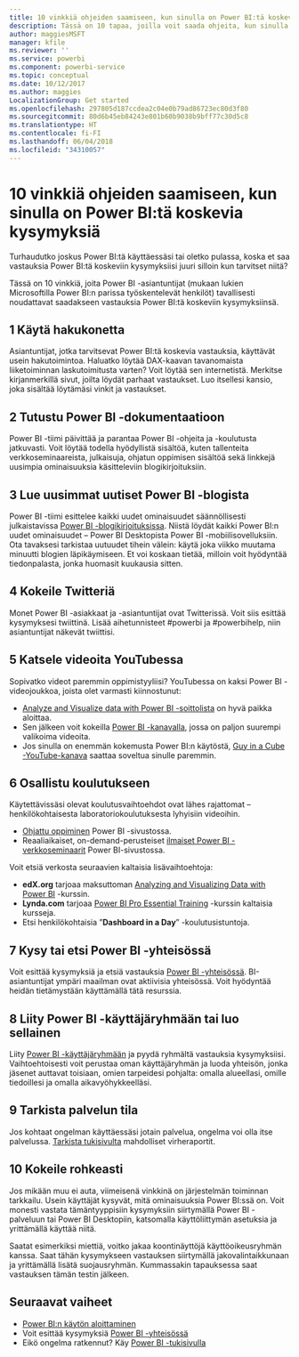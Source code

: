 ```yaml
---
title: 10 vinkkiä ohjeiden saamiseen, kun sinulla on Power BI:tä koskevia kysymyksiä
description: Tässä on 10 tapaa, joilla voit saada ohjeita, kun sinulla on kysyttävää Power BI:n toiminnasta
author: maggiesMSFT
manager: kfile
ms.reviewer: ''
ms.service: powerbi
ms.component: powerbi-service
ms.topic: conceptual
ms.date: 10/12/2017
ms.author: maggies
LocalizationGroup: Get started
ms.openlocfilehash: 297805d187ccdea2c04e0b79ad86723ec80d3f80
ms.sourcegitcommit: 80d6b45eb84243e801b60b9038b9bff77c30d5c8
ms.translationtype: HT
ms.contentlocale: fi-FI
ms.lasthandoff: 06/04/2018
ms.locfileid: "34310057"
---
```

# <a name="10-tips-for-getting-help-with-your-power-bi-questions"></a>10 vinkkiä ohjeiden saamiseen, kun sinulla on Power BI:tä koskevia kysymyksiä
Turhaudutko joskus Power BI:tä käyttäessäsi tai oletko pulassa, koska et saa vastauksia Power BI:tä koskeviin kysymyksiisi juuri silloin kun tarvitset niitä? 

Tässä on 10 vinkkiä, joita Power BI -asiantuntijat (mukaan lukien Microsoftilla Power BI:n parissa työskentelevät henkilöt) tavallisesti noudattavat saadakseen vastauksia Power BI:tä koskeviin kysymyksiinsä.

## <a name="1-use-a-search-engine"></a>1 Käytä hakukonetta
Asiantuntijat, jotka tarvitsevat Power BI:tä koskevia vastauksia, käyttävät usein hakutoimintoa. Haluatko löytää DAX-kaavan tavanomaista liiketoiminnan laskutoimitusta varten? Voit löytää sen internetistä. Merkitse kirjanmerkillä sivut, joilta löydät parhaat vastaukset. Luo itsellesi kansio, joka sisältää löytämäsi vinkit ja vastaukset.


## <a name="2-check-the-power-bi-documentation"></a>2 Tutustu Power BI -dokumentaatioon
Power BI -tiimi päivittää ja parantaa Power BI -ohjeita ja -koulutusta jatkuvasti. Voit löytää todella hyödyllistä sisältöä, kuten tallenteita verkkoseminaareista, julkaisuja, ohjatun oppimisen sisältöä sekä linkkejä uusimpia ominaisuuksia käsitteleviin blogikirjoituksiin.

## <a name="3-read-the-power-bi-blog-for-the-latest-news"></a>3 Lue uusimmat uutiset Power BI -blogista
Power BI -tiimi esittelee kaikki uudet ominaisuudet säännöllisesti julkaistavissa [Power BI -blogikirjoituksissa](https://powerbi.microsoft.com/blog/). Niistä löydät kaikki Power BI:n uudet ominaisuudet – Power BI Desktopista Power BI -mobiilisovelluksiin. Ota tavaksesi tarkistaa uutuudet tihein välein: käytä joka viikko muutama minuutti blogien läpikäymiseen. Et voi koskaan tietää, milloin voit hyödyntää tiedonpalasta, jonka huomasit kuukausia sitten.

## <a name="4-try-twitter"></a>4 Kokeile Twitteriä
Monet Power BI -asiakkaat ja -asiantuntijat ovat Twitterissä. Voit siis esittää kysymyksesi twiittinä. Lisää aihetunnisteet #powerbi ja #powerbihelp, niin asiantuntijat näkevät twiittisi.

## <a name="5-watch-videos-on-youtube"></a>5 Katsele videoita YouTubessa
Sopivatko videot paremmin oppimistyyliisi? YouTubessa on kaksi Power BI -videojoukkoa, joista olet varmasti kiinnostunut:

* [Analyze and Visualize data with Power BI -soittolista](https://www.youtube.com/playlist?list=PL1N57mwBHtN0JFoKSR0n-tBkUJHeMP2cP) on hyvä paikka aloittaa.
* Sen jälkeen voit kokeilla [Power BI -kanavalla](https://www.youtube.com/user/mspowerbi/videos), jossa on paljon suurempi valikoima videoita.
* Jos sinulla on enemmän kokemusta Power BI:n käytöstä, [Guy in a Cube -YouTube-kanava](https://www.youtube.com/channel/UCFp1vaKzpfvoGai0vE5VJ0w) saattaa soveltua sinulle paremmin.

## <a name="6-attend-training"></a>6 Osallistu koulutukseen
Käytettävissäsi olevat koulutusvaihtoehdot ovat lähes rajattomat – henkilökohtaisesta laboratoriokoulutuksesta lyhyisiin videoihin.

* [Ohjattu oppiminen](guided-learning/gettingstarted.yml?tutorial-step=1) Power BI -sivustossa.
* Reaaliaikaiset, on-demand-perusteiset [ilmaiset Power BI -verkkoseminaarit](webinars.md) Power BI-sivustossa.

Voit etsiä verkosta seuraavien kaltaisia lisävaihtoehtoja:

* **edX.org** tarjoaa maksuttoman [Analyzing and Visualizing Data with Power BI](https://www.edx.org/course/analyzing-visualizing-data-power-bi-microsoft-dat207x-4) -kurssin.
* **Lynda.com** tarjoaa [Power BI Pro Essential Training](https://www.lynda.com/Power-BI-tutorials/Power-BI-Pro-Essential-Training/485820-2.html) -kurssin kaltaisia kursseja.
* Etsi henkilökohtaisia ”**Dashboard in a Day**” -koulutusistuntoja.

## <a name="7-ask-or-search-in-the-power-bi-community"></a>7 Kysy tai etsi Power BI -yhteisössä
Voit esittää kysymyksiä ja etsiä vastauksia [Power BI -yhteisössä](http://community.powerbi.com). BI-asiantuntijat ympäri maailman ovat aktiivisia yhteisössä. Voit hyödyntää heidän tietämystään käyttämällä tätä resurssia.

## <a name="8-join-or-create-a-power-bi-user-group"></a>8 Liity Power BI -käyttäjäryhmään tai luo sellainen
Liity [Power BI -käyttäjäryhmään](https://community.powerbi.com/t5/Power-BI-User-Groups/ct-p/Groups) ja pyydä ryhmältä vastauksia kysymyksiisi. Vaihtoehtoisesti voit perustaa oman käyttäjäryhmän ja luoda yhteisön, jonka jäsenet auttavat toisiaan, omien tarpeidesi pohjalta: omalla alueellasi, omille tiedoillesi ja omalla aikavyöhykkeelläsi.

## <a name="9-check-the-service-status"></a>9 Tarkista palvelun tila
Jos kohtaat ongelman käyttäessäsi jotain palvelua, ongelma voi olla itse palvelussa. [Tarkista tukisivulta](https://powerbi.microsoft.com/support/) mahdolliset virheraportit.

## <a name="10-just-try-it"></a>10 Kokeile rohkeasti
Jos mikään muu ei auta, viimeisenä vinkkinä on järjestelmän toiminnan tarkkailu. Usein käyttäjät kysyvät, mitä ominaisuuksia Power BI:ssä on. Voit monesti vastata tämäntyyppisiin kysymyksiin siirtymällä Power BI -palveluun tai Power BI Desktopiin, katsomalla käyttöliittymän asetuksia ja yrittämällä käyttää niitä.

Saatat esimerkiksi miettiä, voitko jakaa koontinäyttöjä käyttöoikeusryhmän kanssa. Saat tähän kysymykseen vastauksen siirtymällä jakovalintaikkunaan ja yrittämällä lisätä suojausryhmän. Kummassakin tapauksessa saat vastauksen tämän testin jälkeen.

## <a name="next-steps"></a>Seuraavat vaiheet
* [Power BI:n käytön aloittaminen](service-get-started.md)
* Voit esittää kysymyksiä [Power BI -yhteisössä](http://community.powerbi.com/)
* Eikö ongelma ratkennut? Käy [Power BI -tukisivulla](https://powerbi.microsoft.com/support/)
